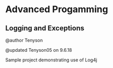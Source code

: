 # Advanced Progamming
## Logging and Exceptions

@author Tenyson

@updated Tenyson05 on 9.6.18

Sample project demonstrating use of Log4j
